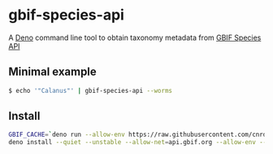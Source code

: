 # gbif-species-api

A [Deno](https://deno.land) command line tool to obtain taxonomy metadata from
[GBIF Species API](https://www.gbif.org/developer/species)

## Minimal example

```sh
$ echo '"Calanus"' | gbif-species-api --worms
```

## Install

```sh
GBIF_CACHE=`deno run --allow-env https://raw.githubusercontent.com/cnrdh/gbif_api/v0.1.0/cachedir.js`
deno install --quiet --unstable --allow-net=api.gbif.org --allow-env --allow-read="$GBIF_CACHE" --allow-write="$GBIF_CACHE" https://raw.githubusercontent.com/cnrdh/gbif_api/v0.1.0/gbif-species-api.js
```

